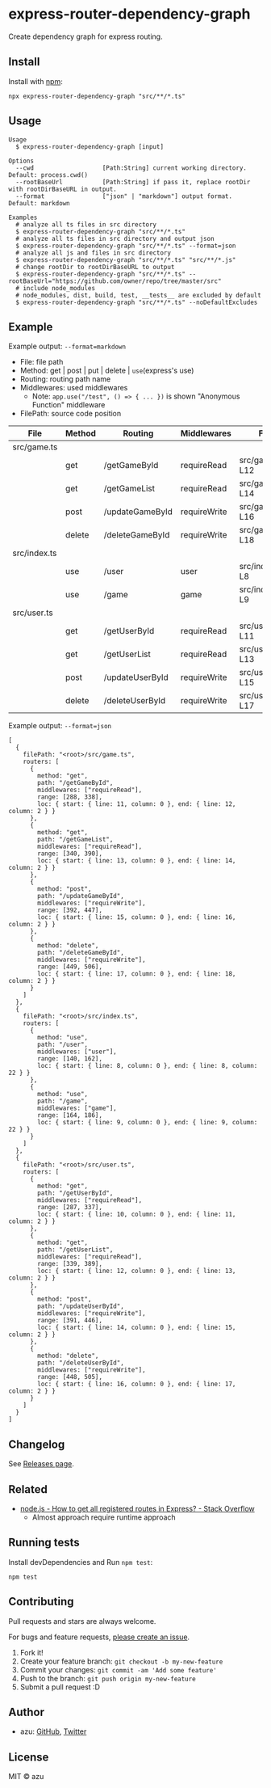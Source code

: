 # express-router-dependency-graph

Create dependency graph for express routing.

## Install

Install with [npm](https://www.npmjs.com/):

    npx express-router-dependency-graph "src/**/*.ts"

## Usage

    Usage
      $ express-router-dependency-graph [input]
 
    Options
      --cwd                   [Path:String] current working directory. Default: process.cwd()
      --rootBaseUrl           [Path:String] if pass it, replace rootDir with rootDirBaseURL in output.
      --format                ["json" | "markdown"] output format. Default: markdown

    Examples
      # analyze all ts files in src directory
      $ express-router-dependency-graph "src/**/*.ts"
      # analyze all ts files in src directory and output json
      $ express-router-dependency-graph "src/**/*.ts" --format=json
      # analyze all js and files in src directory
      $ express-router-dependency-graph "src/**/*.ts" "src/**/*.js"
      # change rootDir to rootDirBaseURL to output
      $ express-router-dependency-graph "src/**/*.ts" --rootBaseUrl="https://github.com/owner/repo/tree/master/src"
      # include node_modules
      # node_modules, dist, build, test, __tests__ are excluded by default
      $ express-router-dependency-graph "src/**/*.ts" --noDefaultExcludes

## Example

Example output: `--format=markdown`

- File: file path
- Method: get | post | put | delete | `use`(express's use)
- Routing: routing path name
- Middlewares: used middlewares
  - Note: `app.use("/test", () => { ... })` is shown "Anonymous Function" middleware
- FilePath: source code position

| File         | Method | Routing         | Middlewares  | FilePath            |
| ------------ | ------ | --------------- | ------------ |---------------------|
| src/game.ts  |        |                 |              |                     |
|              | get    | /getGameById    | requireRead  | src/game.ts#L11-L12 |
|              | get    | /getGameList    | requireRead  | src/game.ts#L13-L14 |
|              | post   | /updateGameById | requireWrite | src/game.ts#L15-L16 |
|              | delete | /deleteGameById | requireWrite | src/game.ts#L17-L18 |
| src/index.ts |        |                 |              |                     |
|              | use    | /user           | user         | src/index.ts#L8-L8  |
|              | use    | /game           | game         | src/index.ts#L9-L9  |
| src/user.ts  |        |                 |              |                     |
|              | get    | /getUserById    | requireRead  | src/user.ts#L10-L11 |
|              | get    | /getUserList    | requireRead  | src/user.ts#L12-L13 |
|              | post   | /updateUserById | requireWrite | src/user.ts#L14-L15 |
|              | delete | /deleteUserById | requireWrite | src/user.ts#L16-L17 |`

Example output: `--format=json`

```json5
[
  {
    filePath: "<root>/src/game.ts",
    routers: [
      {
        method: "get",
        path: "/getGameById",
        middlewares: ["requireRead"],
        range: [288, 338],
        loc: { start: { line: 11, column: 0 }, end: { line: 12, column: 2 } }
      },
      {
        method: "get",
        path: "/getGameList",
        middlewares: ["requireRead"],
        range: [340, 390],
        loc: { start: { line: 13, column: 0 }, end: { line: 14, column: 2 } }
      },
      {
        method: "post",
        path: "/updateGameById",
        middlewares: ["requireWrite"],
        range: [392, 447],
        loc: { start: { line: 15, column: 0 }, end: { line: 16, column: 2 } }
      },
      {
        method: "delete",
        path: "/deleteGameById",
        middlewares: ["requireWrite"],
        range: [449, 506],
        loc: { start: { line: 17, column: 0 }, end: { line: 18, column: 2 } }
      }
    ]
  },
  {
    filePath: "<root>/src/index.ts",
    routers: [
      {
        method: "use",
        path: "/user",
        middlewares: ["user"],
        range: [140, 162],
        loc: { start: { line: 8, column: 0 }, end: { line: 8, column: 22 } }
      },
      {
        method: "use",
        path: "/game",
        middlewares: ["game"],
        range: [164, 186],
        loc: { start: { line: 9, column: 0 }, end: { line: 9, column: 22 } }
      }
    ]
  },
  {
    filePath: "<root>/src/user.ts",
    routers: [
      {
        method: "get",
        path: "/getUserById",
        middlewares: ["requireRead"],
        range: [287, 337],
        loc: { start: { line: 10, column: 0 }, end: { line: 11, column: 2 } }
      },
      {
        method: "get",
        path: "/getUserList",
        middlewares: ["requireRead"],
        range: [339, 389],
        loc: { start: { line: 12, column: 0 }, end: { line: 13, column: 2 } }
      },
      {
        method: "post",
        path: "/updateUserById",
        middlewares: ["requireWrite"],
        range: [391, 446],
        loc: { start: { line: 14, column: 0 }, end: { line: 15, column: 2 } }
      },
      {
        method: "delete",
        path: "/deleteUserById",
        middlewares: ["requireWrite"],
        range: [448, 505],
        loc: { start: { line: 16, column: 0 }, end: { line: 17, column: 2 } }
      }
    ]
  }
]
```

## Changelog

See [Releases page](https://github.com/azu/express-router-dependency-graph/releases).

## Related

- [node.js - How to get all registered routes in Express? - Stack Overflow](https://stackoverflow.com/questions/14934452/how-to-get-all-registered-routes-in-express)
    - Almost approach require runtime approach

## Running tests

Install devDependencies and Run `npm test`:

    npm test

## Contributing

Pull requests and stars are always welcome.

For bugs and feature requests, [please create an issue](https://github.com/azu/express-router-dependency-graph/issues).

1. Fork it!
2. Create your feature branch: `git checkout -b my-new-feature`
3. Commit your changes: `git commit -am 'Add some feature'`
4. Push to the branch: `git push origin my-new-feature`
5. Submit a pull request :D

## Author

- azu: [GitHub](https://github.com/azu), [Twitter](https://twitter.com/azu_re)

## License

MIT © azu
